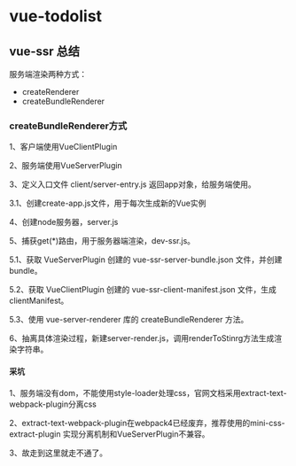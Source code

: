 # vue-todolist

## vue-ssr 总结

服务端渲染两种方式：
* createRenderer
* createBundleRenderer

### createBundleRenderer方式

1、客户端使用VueClientPlugin

2、服务端使用VueServerPlugin

3、定义入口文件 client/server-entry.js 返回app对象，给服务端使用。

  3.1、创建create-app.js文件，用于每次生成新的Vue实例

4、创建node服务器，server.js

5、捕获get(*)路由，用于服务器端渲染，dev-ssr.js。

  5.1、获取 VueServerPlugin 创建的 vue-ssr-server-bundle.json 文件，并创建 bundle。

  5.2、获取 VueClientPlugin 创建的 vue-ssr-client-manifest.json 文件，生成clientManifest。

  5.3、使用 vue-server-renderer 库的 createBundleRenderer 方法。

6、抽离具体渲染过程，新建server-render.js，调用renderToStinrg方法生成渲染字符串。

#### 采坑

1、服务端没有dom，不能使用style-loader处理css，官网文档采用extract-text-webpack-plugin分离css

2、extract-text-webpack-plugin在webpack4已经废弃，推荐使用的mini-css-extract-plugin 实现分离机制和VueServerPlugin不兼容。

3、故走到这里就走不通了。








